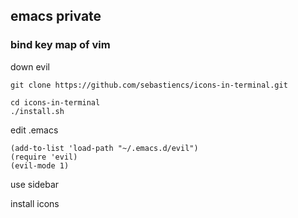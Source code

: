 

## emacs private



### bind key map of vim

down evil

```shell
git clone https://github.com/sebastiencs/icons-in-terminal.git

cd icons-in-terminal
./install.sh
```



edit .emacs

```shell
(add-to-list 'load-path "~/.emacs.d/evil")
(require 'evil)
(evil-mode 1)
```



use sidebar

install icons

```shell

```

